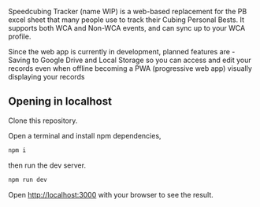 Speedcubing Tracker (name WIP) is a web-based replacement for the PB excel sheet that many people use to track their Cubing Personal Bests. It supports both WCA and Non-WCA events, and can sync up to your WCA profile.

Since the web app is currently in development, planned features are -
Saving to Google Drive and Local Storage so you can access and edit your records even when offline
becoming a PWA (progressive web app)
visually displaying your records

## Opening in localhost

Clone this repository.

Open a terminal and install npm dependencies,

```bash
npm i
```

then run the dev server.

```bash
npm run dev
```

Open [http://localhost:3000](http://localhost:3000) with your browser to see the result.
